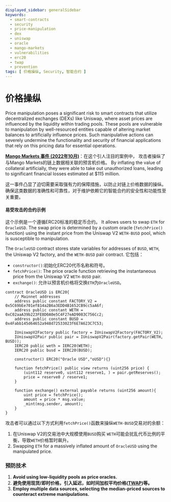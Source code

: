 ```yaml
---
displayed_sidebar: generalSidebar
keywords:
  - smart-contracts
  - security
  - price-manipulation
  - dex
  - uniswap
  - oracle
  - mango-markets
  - vulnerabilities
  - erc20
  - twap
  - prevention
tags: [ 价格操纵, Security, 智能合约 ]
---
```


# 价格操纵

Price manipulation poses a significant risk to smart contracts that utilize decentralized exchanges (DEXs) like Uniswap, where asset prices are influenced by the liquidity within trading pools. These pools are vulnerable to manipulation by well-resourced entities capable of altering market balances to artificially influence prices. Such manipulative actions can severely undermine the functionality and security of financial applications that rely on this pricing data for essential operations.

**[Mango Markets 事件 (2022年10月)](https://rekt.news/mango-markets-rekt/)**：在这个引人注目的案例中， 攻击者操纵了与Mango Markets的链上数据相关联的预言机价格。 By inflating the value of collateral artificially, they were able to take out unauthorized loans, leading to significant financial losses estimated at $115 million.

这一事件凸显了迫切需要采取强有力的保障措施，以防止对链上价格数据的操纵。 确保这类数据的准确性和可靠性，对于维护依赖它的智能合约的安全性和功能性至关重要。

#### 易受攻击的合约示例

这个示例是一个遵循ERC20标准的稳定币合约。 It allows users to swap `ETH` for `OracleUSD`. The swap price is determined by a custom oracle (`fetchPrice()` function) using the instant price from the Uniswap V2 `WETH-BUSD` pool, which is susceptible to manipulation.

The `OracleUSD` contract stores state variables for addresses of `BUSD`, `WETH`, the Uniswap V2 factory, and the `WETH-BUSD` pair contract. 它包括：

- `constructor()`:初始化ERC20代币名称和符号。
- `fetchPrice()`: The price oracle function retrieving the instantaneous price from the Uniswap V2 `WETH-BUSD` pair.
- `exchange()`: 允许以预言机价格将交换`ETH`为`OracleUSD`。

```solidity
contract OracleUSD is ERC20{
    // Mainnet addresses
    address public constant FACTORY_V2 = 0x5C69bEe701ef814a2B6a3EDD4B1652CB9cc5aA6f;
    address public constant WETH = 0xC02aaA39b223FE8D0A0e5C4F27eAD9083C756Cc2;
    address public constant BUSD = 0x4Fabb145d64652a948d72533023f6E7A623C7C53;

    IUniswapV2Factory public factory = IUniswapV2Factory(FACTORY_V2);
    IUniswapV2Pair public pair = IUniswapV2Pair(factory.getPair(WETH, BUSD));
    IERC20 public weth = IERC20(WETH);
    IERC20 public busd = IERC20(BUSD);

    constructor() ERC20("Oracle USD","oUSD"){}

    function fetchPrice() public view returns (uint256 price) {
        (uint112 reserve0, uint112 reserve1, ) = pair.getReserves();
        price = reserve0 / reserve1;
    }

    function exchange() external payable returns (uint256 amount){
        uint price = fetchPrice();
        amount = price * msg.value;
        _mint(msg.sender, amount);
    }
}
```

攻击者可以通过以下方式利用`fetchPrice()`函数来操纵`WETH-BUSD`交易对的余额：

1. 在Uniswap V2的交易池中大规模使用`BUSD`购买 `WETH`可能会扰乱代币比例的平衡，导致`WETH`价格暂时飙升。
2. Swapping `ETH` for a massively inflated amount of `OracleUSD` using the manipulated price.

### 预防技术

1. **Avoid using low-liquidity pools as price oracles.**
2. **避免使用现货/即时价格，引入延迟，如时间加权平均价格([TWAP](https://chain.link/education-hub/twap-vs-vwap))等。**
3. **Employ multiple data sources, selecting the median-priced sources to counteract extreme manipulations.**
